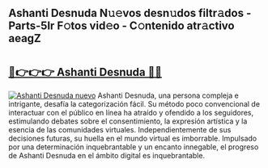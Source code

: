 ## Ashanti Desnuda N𝚞𝚎vos desn𝚞dos filtr𝚊dos - Parts-5lr F𝚘tos vid𝚎o - C𝚘ntenido atr𝚊ctivo aeagZ

# <h2><a href="http://mb5jvf.tromn.icu/?c=Ashanti+Desnuda">🔗👉👉👉 Ashanti Desnuda 🔗🔗</a></h2>

[![Ashanti Desnuda nuevo](https://i.imgur.com/pEAQMta.gif)](http://mb5jvf.tromn.icu/?c=Ashanti+Desnuda)
Ashanti Desnuda, una persona compleja e intrigante, desafía la categorización fácil. Su método poco convencional de interactuar con el público en línea ha atraído y ofendido a los seguidores, estimulando debates sobre el consentimiento, la expresión artística y la esencia de las comunidades virtuales. Independientemente de sus decisiones futuras, su huella en el mundo virtual es imborrable. Impulsado por una determinación inquebrantable y un encanto innegable, el progreso de Ashanti Desnuda en el ámbito digital es inquebrantable.
